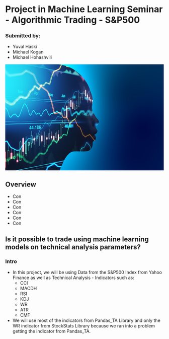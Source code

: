 # Project in Machine Learning Seminar - Algorithmic Trading - S&P500

### Submitted by:
 - Yuval Haski
 - Michael Kogan
 - Michael Hohashvili
 
![alt text](AdobeStock_416057612.jpg)

## Overview
- Con
- Con
- Con
- Con
- Con
- Con

## Is it possible to trade using machine learning models on technical analysis parameters?

### Intro
- In this project, we will be using Data from the S&P500 Index from Yahoo Finance as well as Technical Analysis - Indicators such as:
   - CCI
   - MACDH
   - RSI
   - KDJ
   - WR
   - ATR
   - CMF
- We will use most of the indicators from Pandas_TA Library and only the WR indicator from StockStats Library because we ran into a problem getting the indicator from Pandas_TA.  
